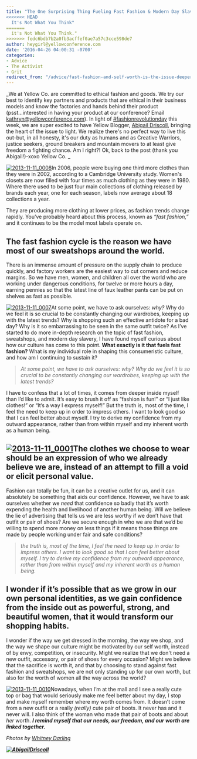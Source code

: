 ```yaml
---
title: "The One Surprising Thing Fueling Fast Fashion & Modern Day Slavery. Hint:
<<<<<<< HEAD
  It's Not What You Think"
=======
  it's Not What You Think."
>>>>>>> fedc6bdb7b2a0fb3acffef0ae7a57c3cce598de7
author: heygirl@yellowconference.com
date: '2016-04-26 04:00:31 -0700'
categories:
- Advice
- The Activist
- Grit
redirect_from: "/advice/fast-fashion-and-self-worth-is-the-issue-deeper-than-just-wanting-cheap-clothes/"
---
```


_We at Yellow Co. are committed to ethical fashion and goods. We try our best to identify key
partners and products that are ethical in their business models and know the factories and hands
behind their product (psst...interested in having your product at our conference? Email
kathryn@yellowconference.com). In light of [#fashionrevolutionday](http://fashionrevolution.org/)
this week, we are super excited to have Yellow Blogger,
[Abigail Driscoll](http://abigailrdriscoll.com/), bringing the heart of the issue to light. We
realize there's no perfect way to live this out-but, in all honesty, it's our duty as humans and as
Creative Warriors, justice seekers, ground breakers and mountain movers to at least give freedom a
fighting chance. Am I right?! Ok, back to the post (thank you Abigail!)-xoxo Yellow Co. _

[![2013-11-11_0008](https://yellow-blog-images.imgix.net/2016/04/2013-11-11_0008.jpg)](https://yellow-blog-images.imgix.net/2016/04/2013-11-11_0008.jpg)In
2006, people were buying one third more clothes than they were in 2002, according to a Cambridge
University study. Women's closets are now filled with four times as much clothing as they were in
1980\. Where there used to be just four main collections of clothing released by brands each year,
one for each season, labels now average about 18 collections a year.

They are producing more clothing at lower prices, as fashion trends change rapidly. You’ve probably
heard about this process, known as _“fast fashion,”_ and it continues to be the model most labels
operate on.

## The fast fashion cycle is the reason we have most of our sweatshops around the world.

There is an immense amount of pressure on the supply chain to produce quickly, and factory workers
are the easiest way to cut corners and reduce margins. So we have men, women, and children all over
the world who are working under dangerous conditions, for twelve or more hours a day, earning
pennies so that the latest line of faux leather pants can be put on shelves as fast as possible.

[![2013-11-11_0007](https://yellow-blog-images.imgix.net/2016/04/2013-11-11_0007.jpg)](https://yellow-blog-images.imgix.net/2016/04/2013-11-11_0007.jpg)At
some point, we have to ask ourselves: _why?_ Why do we feel it is so crucial to be constantly
changing our wardrobes, keeping up with the latest trends? Why is shopping such an effective
antidote for a bad day? Why is it so embarrassing to be seen in the same outfit twice? As I’ve
started to do more in-depth research on the topic of fast fashion, sweatshops, and modern day
slavery, I have found myself curious about how our culture has come to this point. **What exactly is
it that fuels fast fashion?** What is my individual role in shaping this consumeristic culture, and
how am I continuing to sustain it?

> _At some point, we have to ask ourselves: why? Why do we feel it is so crucial to be constantly
> changing our wardrobes, keeping up with the latest trends?_

I have to confess that a lot of times, it comes from deeper inside myself than I’d like to admit.
It’s easy to brush it off as “fashion is fun!” or “I just like clothes!” or “It’s a way I express
myself!” But the truth is, most of the time, I feel the need to keep up in order to impress others.
I want to look good so that I can feel better about myself. I try to derive my confidence from my
outward appearance, rather than from within myself and my inherent worth as a human being.

## [![2013-11-11_0001](https://yellow-blog-images.imgix.net/2016/04/2013-11-11_0001.jpg)](https://yellow-blog-images.imgix.net/2016/04/2013-11-11_0001.jpg)The clothes we choose to wear should be an expression of who we already believe we are, instead of an attempt to fill a void or elicit personal value.

Fashion can totally be fun, it can be a creative outlet for us, and it can absolutely be something
that aids our confidence. However, we have to ask ourselves whether we _need_ that confidence so
badly that it’s worth expending the health and livelihood of another human being. Will we believe
the lie of advertising that tells us we are less worthy if we don’t have that outfit or pair of
shoes? Are we secure enough in who we are that we’d be willing to spend more money on less things if
it means those things are made by people working under fair and safe conditions?

> _the truth is, most of the time, I feel the need to keep up in order to impress others. I want to
> look good so that I can feel better about myself. I try to derive my confidence from my outward
> appearance, rather than from within myself and my inherent worth as a human being._

## I wonder if it’s possible that as we grow in our own personal identities, as we gain confidence from the inside out as powerful, strong, and beautiful women, that it would transform our shopping habits.

I wonder if the way we get dressed in the morning, the way we shop, and the way we shape our culture
might be motivated by our self worth, instead of by envy, competition, or insecurity. Might we
realize that we don't need a new outfit, accessory, or pair of shoes for every occasion? Might we
believe that the sacrifice is worth it, and that by choosing to stand against fast fashion and
sweatshops, we are not only standing up for our own worth, but also for the worth of women all the
way across the world?

[![2013-11-11_0010](https://yellow-blog-images.imgix.net/2016/04/2013-11-11_0010.jpg)](https://yellow-blog-images.imgix.net/2016/04/2013-11-11_0010.jpg)Nowadays,
when I’m at the mall and I see a really cute top or bag that would seriously make me feel better
about my day, I stop and make myself remember where my worth comes from. It doesn’t come from a new
outfit or a really _(really)_ cute pair of boots. It never has and it never will. I also think of
the woman who made that pair of boots and about _her_ worth. **_I remind myself that our needs, our
freedom, and our worth are linked together._**

_Photos by [Whitney Darling](http://whitneydarling.com/briannagarcia/)_

**_[![AbigailDriscoll](https://yellow-blog-images.imgix.net/2016/04/AbigailDriscoll1.jpg)](http://www.shopfreestate.com/)_**
